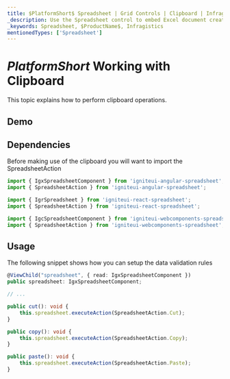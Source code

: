 ```yaml
---
title: $PlatformShort$ Spreadsheet | Grid Controls | Clipboard | Infragistics |
_description: Use the Spreadsheet control to embed Excel document creation and editing experiences right into your application.
_keywords: Spreadsheet, $ProductName$, Infragistics
mentionedTypes: ['Spreadsheet']
---
```

# $PlatformShort$ Working with Clipboard

This topic explains how to perform clipboard operations.

## Demo


<code-view style="height: 500px" 
           data-demos-base-url="{environment:dvDemosBaseUrl}" 
           iframe-src="{environment:dvDemosBaseUrl}/excel/spreadsheet-clipboard"  
           github-src="excel/spreadsheet/clipboard">
</code-view>

<div class="divider--half"></div>

## Dependencies
Before making use of the clipboard you will want to import the SpreadsheetAction

```ts
import { IgxSpreadsheetComponent } from 'igniteui-angular-spreadsheet';
import { SpreadsheetAction } from 'igniteui-angular-spreadsheet';
```

```ts
import { IgrSpreadsheet } from 'igniteui-react-spreadsheet';
import { SpreadsheetAction } from 'igniteui-react-spreadsheet';
```

```ts
import { IgcSpreadsheetComponent } from 'igniteui-webcomponents-spreadsheet';
import { SpreadsheetAction } from 'igniteui-webcomponents-spreadsheet';
```

<div class="divider--half"></div>


## Usage
The following snippet shows how you can setup the data validation rules

```ts
@ViewChild("spreadsheet", { read: IgxSpreadsheetComponent })
public spreadsheet: IgxSpreadsheetComponent;

// ...

public cut(): void {
    this.spreadsheet.executeAction(SpreadsheetAction.Cut);
}

public copy(): void {
    this.spreadsheet.executeAction(SpreadsheetAction.Copy);
}

public paste(): void {
    this.spreadsheet.executeAction(SpreadsheetAction.Paste);
}
```
